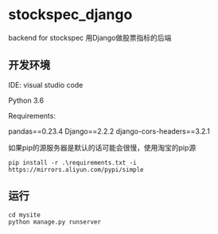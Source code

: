 # stockspec_django
backend for stockspec 
用Django做股票指标的后端

## 开发环境

IDE: visual studio code

Python 3.6



Requirements:

pandas==0.23.4
Django==2.2.2
django-cors-headers==3.2.1



如果pip的源服务器是默认的话可能会很慢，使用淘宝的pip源
```
pip install -r .\requirements.txt -i https://mirrors.aliyun.com/pypi/simple
```

## 运行

```
cd mysite
python manage.py runserver
```


# 

